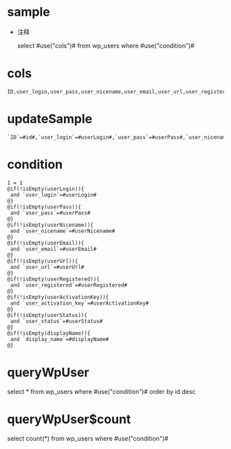 sample
===
* 注释

	select #use("cols")# from wp_users where #use("condition")#

cols
===

	ID,user_login,user_pass,user_nicename,user_email,user_url,user_registered,user_activation_key,user_status,display_name

updateSample
===

	`ID`=#id#,`user_login`=#userLogin#,`user_pass`=#userPass#,`user_nicename`=#userNicename#,`user_email`=#userEmail#,`user_url`=#userUrl#,`user_registered`=#userRegistered#,`user_activation_key`=#userActivationKey#,`user_status`=#userStatus#,`display_name`=#displayName#

condition
===

	1 = 1  
	@if(!isEmpty(userLogin)){
	 and `user_login`=#userLogin#
	@}
	@if(!isEmpty(userPass)){
	 and `user_pass`=#userPass#
	@}
	@if(!isEmpty(userNicename)){
	 and `user_nicename`=#userNicename#
	@}
	@if(!isEmpty(userEmail)){
	 and `user_email`=#userEmail#
	@}
	@if(!isEmpty(userUrl)){
	 and `user_url`=#userUrl#
	@}
	@if(!isEmpty(userRegistered)){
	 and `user_registered`=#userRegistered#
	@}
	@if(!isEmpty(userActivationKey)){
	 and `user_activation_key`=#userActivationKey#
	@}
	@if(!isEmpty(userStatus)){
	 and `user_status`=#userStatus#
	@}
	@if(!isEmpty(displayName)){
	 and `display_name`=#displayName#
	@}
	
queryWpUser
===
select * from wp_users where #use("condition")# order by id desc 

queryWpUser$count
===
select count(*) from wp_users where #use("condition")#
